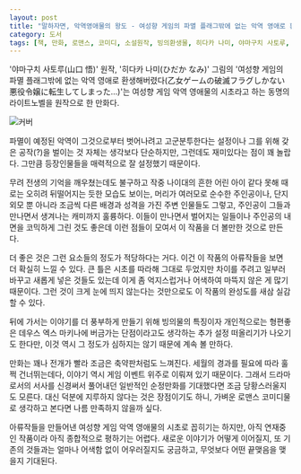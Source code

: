 ```yaml
---
layout: post
title: "말하자면, 악역영애물의 왕도 - 여성향 게임의 파멸 플래그밖에 없는 악역 영애로 환생해버렸다"
category: 도서
tags: [책, 만화, 로맨스, 코미디, 소설원작, 빙의환생물, 히다카 나미, 야마구치 사토루, 학산문화사]
---
```


'야마구치 사토루(山口 悟)' 원작,
'히다카 나미(ひだか なみ)' 그림의
'여성향 게임의 파멸 플래그밖에 없는 악역 영애로 환생해버렸다(乙女ゲームの破滅フラグしかない悪役令嬢に転生してしまった…)'는
여성향 게임 악역 영애물의 시초라고 하는
동명의 라이트노벨을 원작으로 한 만화다.

![커버](https://images2.imgbox.com/83/41/fXvQaNEX_o.jpg)

파멸이 예정된 악역이 그것으로부터 벗어나려고 고군분투한다는 설정이나
그를 위해 갖은 공작(?)을 벌이는 것 자체는 생각보다 단순하지만,
그런데도 재미있다는 점이 꽤 놀랍다.
그만큼 등장인물들을 매력적으로 잘 설정했기 때문이다.

무려 전생의 기억을 깨우쳤는데도 불구하고 작중 나이대의 흔한 어린 아이 같다 못해
때로는 오히려 뒤떨어지는 듯한 모습도 보이는, 머리가 여러모로 순수한 주인공이나,
단지 외모 뿐 아니라 조금씩 다른 배경과 성격을 가진 주변 인물들도 그렇고,
주인공이 그들과 만나면서 생겨나는 캐미까지 훌륭하다.
이들이 만나면서 벌어지는 일들이나 주인공의 내면을 코믹하게 그린 것도 좋은데
이런 점들이 모여서 이 작품을 더 볼만한 것으로 만든다.

더 좋은 것은 그런 요소들의 정도가 적당하다는 거다.
이건 이 작품의 아류작들을 보면 더 확실히 느낄 수 있다.
큰 틀은 시초를 따라해 그대로 두었지만
차이를 주려고 일부러 바꾸고 새롭게 넣은 것들도 있는데
이게 좀 억지스럽거나 어색하여 마뜩지 않은 게 많기 때문이다.
그런 것이 크게 눈에 띄지 않는다는 것만으로도 이 작품의 완성도를 새삼 실감할 수 있다.

뒤에 가서는 이야기를 더 풍부하게 만들기 위해
빙의물의 특징이자 개인적으로는 형편좋은 데우스 엑스 마키나에 버금가는 단점이라고도 생각하는
추가 설정 떠올리기가 나오기도 한다만,
이것 역시 그 정도가 심하지는 않기 때문에 계속 볼 만하다.

만화는 꽤나 전개가 빨라 조금은 축약판처럼도 느껴진다.
세월의 경과를 필요에 따라 훌쩍 건너뛰는데다,
이야기 역시 게임 이벤트 위주로 이뤄져 있기 때문이다.
그래서 드라마로서의 서사를 신경써서 풀어내던 일반적인 순정만화를 기대했다면 조금 당황스러울지도 모른다.
대신 덕분에 지루하지 않다는 것은 장점이기도 하니,
가벼운 로맨스 코미디물로 생각하고 본다면 나름 만족하지 않을까 싶다.

아류작들을 만들어낸 여성향 게임 악역 영애물의 시초로 꼽히기는 하지만,
아직 연재중인 작품이라 아직 종합적으로 평하기는 어렵다.
새로운 이야기가 어떻게 이어질지,
또 기존의 것들과는 얼마나 어색함 없이 어우러질지도 궁금하고,
무엇보다 어떤 끝맺음을 맺을지 기대된다.

